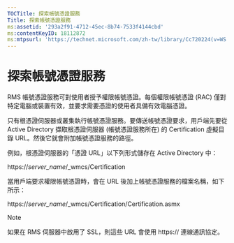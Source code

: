 ```yaml
---
TOCTitle: 探索帳號憑證服務
Title: 探索帳號憑證服務
ms:assetid: '293a2f91-4712-45ec-8b74-7533f4144cbd'
ms:contentKeyID: 18112872
ms:mtpsurl: 'https://technet.microsoft.com/zh-tw/library/Cc720224(v=WS.10)'
---
```


探索帳號憑證服務
================

RMS 帳號憑證服務可對使用者授予權限帳號憑證。每個權限帳號憑證 (RAC) 僅對特定電腦或裝置有效，並要求需要憑證的使用者具備有效電腦憑證。

只有根憑證伺服器或叢集執行帳號憑證服務。要傳送帳號憑證要求，用戶端先要從 Active Directory 擷取根憑證伺服器 (帳號憑證服務所在) 的 Certification 虛擬目錄 URL。然後它就會附加帳號憑證服務的路徑。

例如，根憑證伺服器的「憑證 URL」以下列形式儲存在 Active Directory 中：

https://*server\_name*/\_wmcs/Certification

當用戶端要求權限帳號憑證時，會在 URL 後加上帳號憑證服務的檔案名稱，如下所示：

https://*server\_name*/\_wmcs/Certification/Certification.asmx

> [!NOTE]  
> 如果在 RMS 伺服器中啟用了 SSL，則這些 URL 會使用 https:// 連線通訊協定。
